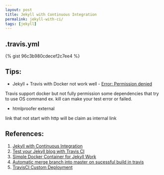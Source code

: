```yaml
---
layout: post
title: Jekyll with Continuous Integration
permalink: jekyll-with-ci/
tags: [jekyll]
---
```


## .travis.yml

{% gist 96c3b980cdecef2c7ee4 %}

## Tips:

- Jekyll + Travis with Docker not work well - [Error:  Permission denied](https://travis-ci.org/ibotdotout/ibotdotout.github.io/builds/81637869)

Travis support docker but not fully permission some dependencies that
try to use OS command ex. kill can make your test error or failed.

- htmlproofer external

link that not start with http will be claim as internal link


## References:
1. [Jekyll with Continuous Integration](https://jekyllrb.com/docs/continuous-integration/)
2. [Test your Jekyll blog with Travis CI](http://www.jacobtomlinson.co.uk/jekyll/2015/02/18/test-you-jekyll-blog-with-travis-ci/)
3. [Simple Docker Container for Jekyll Work](https://hub.docker.com/r/grahamc/jekyll/)
4. [Automatic merge branch into master on sucessful build in
travis](http://stackoverflow.com/questions/28788109/automatic-merge-branch-into-master-on-sucessful-build-in-travis)
5. [TravisCI Custom Deployment](http://docs.travis-ci.com/user/deployment/custom/)
